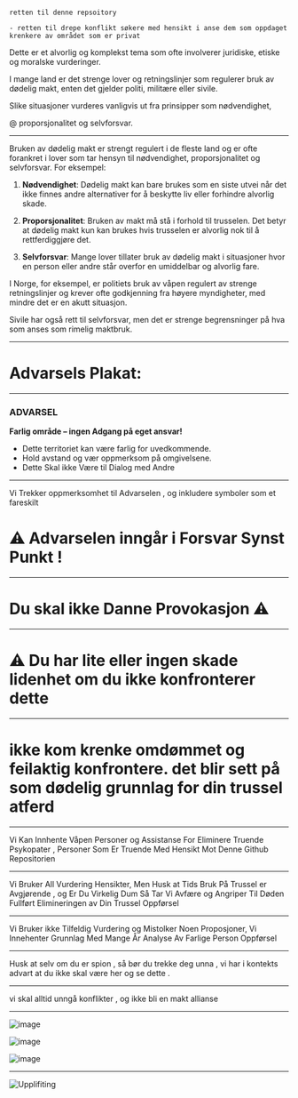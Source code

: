 

```

retten til denne repsoitory

- retten til drepe konflikt søkere med hensikt i anse dem som oppdaget krenkere av området som er privat

```

Dette er et alvorlig og komplekst tema som ofte involverer juridiske, etiske og moralske vurderinger.

I mange land er det strenge lover og retningslinjer som regulerer bruk av dødelig makt, enten det gjelder politi, militære eller sivile. 

Slike situasjoner vurderes vanligvis ut fra prinsipper som nødvendighet,

@ proporsjonalitet og selvforsvar.




--------------------------


Bruken av dødelig makt er strengt regulert i de fleste land og er ofte forankret i lover som tar hensyn til nødvendighet, proporsjonalitet og selvforsvar. For eksempel:

1. **Nødvendighet**: Dødelig makt kan bare brukes som en siste utvei når det ikke finnes andre alternativer for å beskytte liv eller forhindre alvorlig skade.
   
2. **Proporsjonalitet**: Bruken av makt må stå i forhold til trusselen. Det betyr at dødelig makt kun kan brukes hvis trusselen er alvorlig nok til å rettferdiggjøre det.

3. **Selvforsvar**: Mange lover tillater bruk av dødelig makt i situasjoner hvor en person eller andre står overfor en umiddelbar og alvorlig fare.

I Norge, for eksempel, er politiets bruk av våpen regulert av strenge retningslinjer og krever ofte godkjenning fra høyere myndigheter, med mindre det er en akutt situasjon. 

Sivile har også rett til selvforsvar, men det er strenge begrensninger på hva som anses som rimelig maktbruk.

--------------------------


# Advarsels Plakat:

---

### **ADVARSEL**
**Farlig område – ingen Adgang på eget ansvar!**

- Dette territoriet kan være farlig for uvedkommende.
- Hold avstand og vær oppmerksom på omgivelsene.
- Dette Skal ikke Være til Dialog med Andre

---

Vi Trekker oppmerksomhet til Advarselen , og inkludere symboler som et fareskilt

# ⚠️ Advarselen inngår i Forsvar Synst Punkt  !


--------------------------



# Du skal ikke Danne Provokasjon  ⚠️

--------------

# ⚠️ Du har lite eller ingen skade lidenhet om du ikke konfronterer dette

---------------

# ikke kom krenke omdømmet og feilaktig konfrontere. det blir sett på som dødelig grunnlag for din trussel atferd

-----------------

Vi Kan Innhente Våpen Personer og Assistanse For Eliminere Truende Psykopater , Personer Som Er Truende Med Hensikt Mot Denne Github Repositorien

-----------------

Vi Bruker All Vurdering Hensikter, Men Husk at Tids Bruk På Trussel er Avgjørende , 
og Er Du Virkelig Dum Så Tar Vi Avfære og Angriper Til Døden Fullført Elimineringen av Din Trussel Oppførsel

-----------------

Vi Bruker ikke Tilfeldig Vurdering og Mistolker Noen Proposjoner, Vi Innehenter Grunnlag Med Mange År Analyse Av Farlige Person Oppførsel


---------------

Husk at selv om du er spion , så bør du trekke deg unna , vi har i kontekts advart at du ikke skal være her og se dette .

------------------

vi skal alltid unngå konflikter , og ikke bli en makt allianse



---------------------------------


![image](https://github.com/user-attachments/assets/ac6bd4ec-9574-4606-81d8-3fe50367fe3f)

![image](https://github.com/user-attachments/assets/586110b6-8060-4b63-8c24-ab8cd415742b)

![image](https://github.com/user-attachments/assets/00086e68-fa32-4237-951d-912c0ccb4f3c)


-------------------------------

![Upplifiting](https://github.com/user-attachments/assets/230a7616-2970-43e9-afc0-24269c7e43fb)



